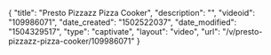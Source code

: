 {
    "title": "Presto Pizzazz Pizza Cooker",
    "description": "",
    "videoid": "109986071",
    "date_created": "1502522037",
    "date_modified": "1504329517",
    "type": "captivate",
    "layout": "video",
    "url": "\/v\/presto-pizzazz-pizza-cooker\/109986071"
}